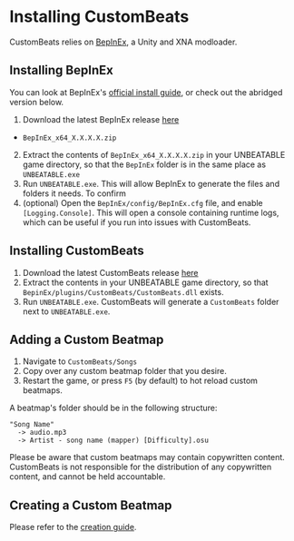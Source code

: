 # Installing CustomBeats

CustomBeats relies on [BepInEx](https://github.com/BepInEx/BepInEx), a Unity and XNA modloader.

## Installing BepInEx

You can look at BepInEx's [official install guide](https://bepinex.github.io/bepinex_docs/master/articles/user_guide/installation/index.html?tabs=tabid-win), or check out the abridged version below.

1. Download the latest BepInEx release [here](https://github.com/BepInEx/BepInEx/releases)
  - `BepInEx_x64_X.X.X.X.zip`
2. Extract the contents of `BepInEx_x64_X.X.X.X.zip` in your UNBEATABLE game directory, so that the `BepInEx` folder is in the same place as `UNBEATABLE.exe`
3. Run `UNBEATABLE.exe`. This will allow BepInEx to generate the files and folders it needs. To confirm
4. (optional) Open the `BepInEx/config/BepInEx.cfg` file, and enable `[Logging.Console]`. This will open a console containing runtime logs, which can be useful if you run into issues with CustomBeats.

## Installing CustomBeats

1. Download the latest CustomBeats release [here](https://github.com/ratismal/CustomBeats/releases)
2. Extract the contents in your UNBEATABLE game directory, so that `BepinEx/plugins/CustomBeats/CustomBeats.dll` exists.
3. Run `UNBEATABLE.exe`. CustomBeats will generate a `CustomBeats` folder next to `UNBEATABLE.exe`.

## Adding a Custom Beatmap

1. Navigate to `CustomBeats/Songs`
2. Copy over any custom beatmap folder that you desire.
3. Restart the game, or press `F5` (by default) to hot reload custom beatmaps.

A beatmap's folder should be in the following structure:
```
"Song Name"
  -> audio.mp3
  -> Artist - song name (mapper) [Difficulty].osu
```

Please be aware that custom beatmaps may contain copywritten content. CustomBeats is not responsible for the distribution of any copywritten content, and cannot be held accountable.

## Creating a Custom Beatmap

Please refer to the [creation guide](creation.md).